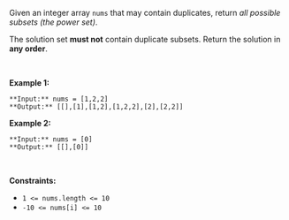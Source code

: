 Given an integer array `nums` that may contain duplicates, return *all possible* *subsets* *(the power set)*.


The solution set **must not** contain duplicate subsets. Return the solution in **any order**.


 


**Example 1:**



```
**Input:** nums = [1,2,2]
**Output:** [[],[1],[1,2],[1,2,2],[2],[2,2]]

```
**Example 2:**



```
**Input:** nums = [0]
**Output:** [[],[0]]

```

 


**Constraints:**


* `1 <= nums.length <= 10`
* `-10 <= nums[i] <= 10`


